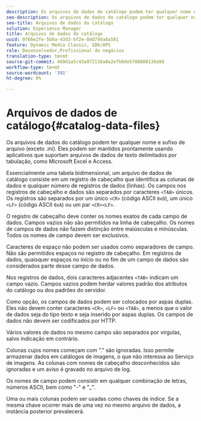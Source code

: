 ```yaml
---
description: Os arquivos de dados do catálogo podem ter qualquer nome e sufixo de arquivo (exceto .ini). Eles podem ser mantidos prontamente usando aplicativos que suportam arquivos de dados de texto delimitados por tabulação, como Microsoft Excel e Access.
seo-description: Os arquivos de dados do catálogo podem ter qualquer nome e sufixo de arquivo (exceto .ini). Eles podem ser mantidos prontamente usando aplicativos que suportam arquivos de dados de texto delimitados por tabulação, como Microsoft Excel e Access.
seo-title: Arquivos de dados do catálogo
solution: Experience Manager
title: Arquivos de dados do catálogo
uuid: 0f66e2fe-5b8a-43d3-bf2e-8dd79da6a581
feature: Dynamic Media Classic, SDK/API
role: Desenvolvedor,Profissional de negócios
translation-type: tm+mt
source-git-commit: 469d1a5c43a972116a8a2efb0de5708800130a99
workflow-type: tm+mt
source-wordcount: '391'
ht-degree: 0%

---
```



# Arquivos de dados de catálogo{#catalog-data-files}

Os arquivos de dados do catálogo podem ter qualquer nome e sufixo de arquivo (exceto .ini). Eles podem ser mantidos prontamente usando aplicativos que suportam arquivos de dados de texto delimitados por tabulação, como Microsoft Excel e Access.

Essencialmente uma tabela bidimensional, um arquivo de dados de catálogo consiste em um registro de cabeçalho que identifica as colunas de dados e qualquer número de registros de dados (linhas). Os campos nos registros de cabeçalho e dados são separados por caracteres `<TAB>` únicos. Os registros são separados por um único `<CR>` (código ASCII `0xD`), um único `<LF>` (código ASCII `0xA`) ou um par `<CR><LF>`.

O registro de cabeçalho deve conter os nomes exatos de cada campo de dados. Campos vazios não são permitidos na linha de cabeçalho. Os nomes de campos de dados não fazem distinção entre maiúsculas e minúsculas. Todos os nomes de campo devem ser exclusivos.

Caracteres de espaço não podem ser usados como separadores de campo. Não são permitidos espaços no registro de cabeçalho. Em registros de dados, quaisquer espaços no início ou no fim de um campo de dados são considerados parte desse campo de dados.

Nos registros de dados, dois caracteres adjacentes `<TAB>` indicam um campo vazio. Campos vazios podem herdar valores padrão dos atributos do catálogo ou dos padrões do servidor.

Como opção, os campos de dados podem ser colocados por aspas duplas. Eles não devem conter caracteres `<CR>`, `<LF>` ou `<TAB>`, a menos que o valor de dados seja do tipo texto e seja inserido por aspas duplas. Os campos de dados não devem ser codificados por HTTP.

Vários valores de dados no mesmo campo são separados por vírgulas, salvo indicação em contrário.

Colunas cujos nomes começam com &quot;.&quot; são ignoradas. Isso permite armazenar dados em catálogos de imagens, o que não interessa ao Serviço de imagens. As colunas com nomes de cabeçalho desconhecidos são ignoradas e um aviso é gravado no arquivo de log.

Os nomes de campo podem consistir em qualquer combinação de letras, números ASCII, bem como &quot;-&quot; e &quot;_&quot;.

Uma ou mais colunas podem ser usadas como chaves de índice. Se a mesma chave ocorrer mais de uma vez no mesmo arquivo de dados, a instância posterior prevalecerá.
